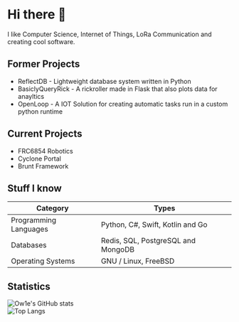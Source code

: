 # Hi there 👋
I like Computer Science, Internet of Things, LoRa Communication and creating cool software.

## Former Projects
- ReflectDB - Lightweight database system written in Python
- BasiclyQueryRick - A rickroller made in Flask that also plots data for anayltics 
- OpenLoop - A IOT Solution for creating automatic tasks run in a custom python runtime

## Current Projects
- FRC6854 Robotics
- Cyclone Portal
- Brunt Framework

## Stuff I know
| Category              | Types                              |
|-----------------------|------------------------------------|
| Programming Languages | Python, C#, Swift, Kotlin and Go   |
| Databases             | Redis, SQL, PostgreSQL and MongoDB |
| Operating Systems     | GNU / Linux, FreeBSD               |

## Statistics
![Ow1e's GitHub stats](https://github-readme-stats.vercel.app/api?username=Ow1e&show_icons=true&theme=tokyonight)  
![Top Langs](https://github-readme-stats.vercel.app/api/top-langs/?username=Ow1e&layout=compact&theme=tokyonight)
